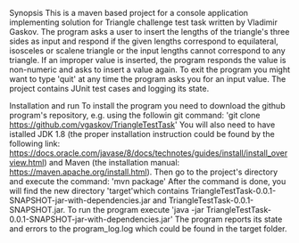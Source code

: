 Synopsis
This is a maven based project for a console application implementing solution
for Triangle challenge test task written by Vladimir Gaskov.
The program asks a user to insert the lengths of the triangle's 
three sides as input and respond if the given lengths correspond to
equilateral, isosceles or scalene triangle or the input lengths cannot
correspond to any triangle. If an improper value is inserted, the program
responds the value is non-numeric and asks to insert a value again.
To exit the program you might want to type 'quit' at any time the
program asks you for an input value.
The project contains JUnit test cases and logging its state.

Installation and run
To install the program you need to download the github program's repository,
e.g. using the followin git command:
'git clone https://github.com/vgaskov/TriangleTestTask'
You will also need to have istalled JDK 1.8 (the proper installation instruction 
could be found by the following link: 
https://docs.oracle.com/javase/8/docs/technotes/guides/install/install_overview.html) 
and Maven (the installation manual: https://maven.apache.org/install.html).
Then go to the project's directory and execute the command:
'mvn package'
After the command is done, you will find the new directory 'target'which 
contains TriangleTestTask-0.0.1-SNAPSHOT-jar-with-dependencies.jar and 
TriangleTestTask-0.0.1-SNAPSHOT.jar.
To run the program execute 
'java -jar TriangleTestTask-0.0.1-SNAPSHOT-jar-with-dependencies.jar'
The program reports its state and errors to the program_log.log which could be
found in the target folder.